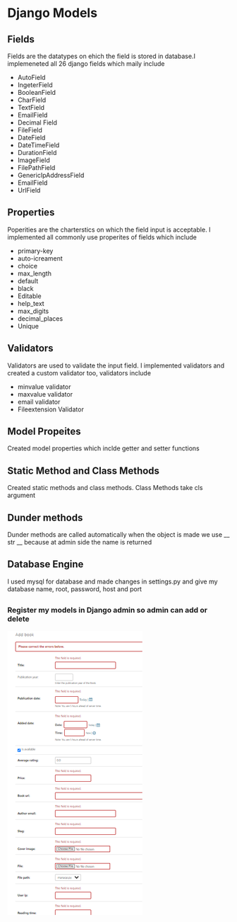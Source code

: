 # Django Models #
## Fields
Fields are the datatypes on ehich the field is stored in database.I implemeneted all 26 django fields which maily include 
* AutoField
* IngeterField 
* BooleanField
* CharField
* TextField
* EmailField
* Decimal Field
* FileField
* DateField
* DateTimeField
* DurationField
* ImageField
* FilePathField
* GenericIpAddressField
* EmailField
* UrlField 
##

## Properties
Poperities are the charterstics on which the field input is acceptable. I
implemented all commonly use properites of fields which include   
* primary-key
* auto-icreament
* choice
* max_length
* default
* black
* Editable
* help_text
* max_digits
* decimal_places
* Unique
##
## Validators
Validators are used to validate the input field. I implemented validators and created a custom validator too, validators include
* minvalue validator
* maxvalue validator
* email validator
* Fileextension Validator
##

## Model Propeites
Created model properties which inclde getter and setter functions
## 
## Static Method and Class Methods
Created static methods and class methods. Class Methods take cls argument
##

## Dunder methods
Dunder methods are called automatically when the object is made we use __ str __ because at admin side the name is returned
##
## Database Engine
I used mysql for database and made changes in settings.py and give my database name, root, password, host and port
##
### Register my models in Django admin so admin can add or delete
![Alt text](image.png)
